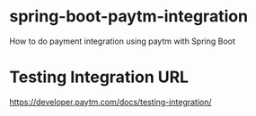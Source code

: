 # spring-boot-paytm-integration
How to do payment integration using paytm with Spring Boot

# Testing Integration URL 
https://developer.paytm.com/docs/testing-integration/
